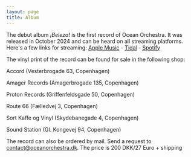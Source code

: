 ```yaml
---
layout: page
title: Album
---
```

The debut album _¡Beleza!_ is the first record of Ocean Orchestra. It was released in October 2024 and can be heard on all streaming platforms. Here's a few links for streaming: [Apple Music](https://music.apple.com/us/album/beleza/1750691431) - [Tidal](https://tidal.com/browse/artist/5822460?u) \- [Spotify](https://open.spotify.com/album/7A27IT0V5p85C3orWxp5Sn?si=YViaemy9SDqbitJqbpBhgw)

The vinyl print of the record can be found for sale in the following shop:

Accord (Vesterbrogade 63, Copenhagen)

Amager Records (Amagerbrogade 135, Copenhagen)

Proton Records (Griffenfeldsgade 50, Copenhagen)

Route 66 (Fælledvej 3, Copenhagen)

Sort Kaffe og Vinyl (Skydebanegade 4, Copenhagen)

Sound Station (Gl. Kongevej 94, Copenhagen)

The record can also be ordered by mail. Send a request to contact@oceanorchestra.dk. The price is 200 DKK/27 Euro + shipping